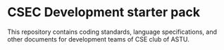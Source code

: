# CSEC Development starter pack

This repository contains coding standards, language specifications, and other documents for development teams of CSE club of ASTU.